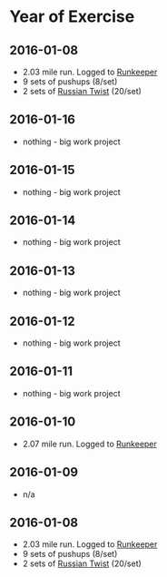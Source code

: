 # Year of Exercise

## 2016-01-08
* 2.03 mile run. Logged to [Runkeeper](https://runkeeper.com/user/ritcheyer/activity/716219851)
* 9 sets of pushups (8/set)
* 2 sets of [Russian Twist](https://www.youtube.com/watch?v=qrOXAw5qjgI) (20/set)

## 2016-01-16
* nothing - big work project

## 2016-01-15
* nothing - big work project

## 2016-01-14
* nothing - big work project

## 2016-01-13
* nothing - big work project

## 2016-01-12
* nothing - big work project

## 2016-01-11
* nothing - big work project


## 2016-01-10
* 2.07 mile run. Logged to [Runkeeper](https://runkeeper.com/user/ritcheyer/activity/717331933)

## 2016-01-09
* n/a

## 2016-01-08
* 2.03 mile run. Logged to [Runkeeper](https://runkeeper.com/user/ritcheyer/activity/716219851)
* 9 sets of pushups (8/set)
* 2 sets of [Russian Twist](https://www.youtube.com/watch?v=qrOXAw5qjgI) (20/set)


